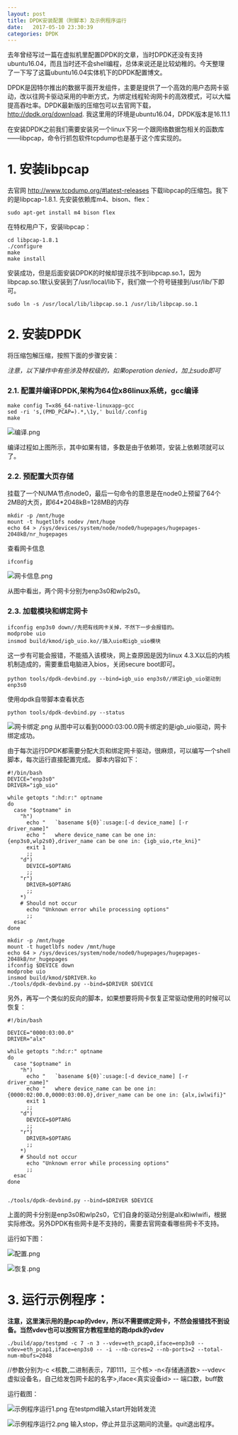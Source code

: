 ```yaml
---
layout: post
title: DPDK安装配置（附脚本）及示例程序运行
date:   2017-05-10 23:30:39
categories: DPDK
---
```

去年曾经写过一篇在虚拟机里配置DPDK的文章，当时DPDK还没有支持ubuntu16.04，而且当时还不会shell编程，总体来说还是比较幼稚的。今天整理了一下写了这篇ubuntu16.04实体机下的DPDK配置博文。

DPDK是因特尔推出的数据平面开发组件，主要是提供了一个高效的用户态网卡驱动，改以往网卡驱动采用的中断方式，为绑定线程轮询网卡的高效模式，可以大幅提高吞吐率。DPDK最新版的压缩包可以去官网下载，<http://dpdk.org/download>. 我这里用的环境是ubuntu16.04，DPDK版本是16.11.1

在安装DPDK之前我们需要安装另一个linux下另一个跟网络数据包相关的函数库——libpcap，命令行抓包软件tcpdump也是基于这个库实现的。

# 1. 安装libpcap
去官网 <http://www.tcpdump.org/#latest-releases> 下载libpcap的压缩包。我下的是libpcap-1.8.1. 
先安装依赖库m4、bison、flex：
```
sudo apt-get install m4 bison flex
```
在特权用户下，安装libpcap：
```
cd libpcap-1.8.1
./configure
make
make install
```
安装成功，但是后面安装DPDK的时候却提示找不到libpcap.so.1，因为libpcap.so.1默认安装到了/usr/local/lib下，我们做一个符号链接到/usr/lib/下即可。
```
sudo ln -s /usr/local/lib/libpcap.so.1 /usr/lib/libpcap.so.1
```

# 2. 安装DPDK
将压缩包解压缩，按照下面的步骤安装：

*注意，以下操作中有些涉及特权级的，如果operation denied，加上sudo即可*

### 2.1. 配置并编译DPDK,架构为64位x86linux系统，gcc编译
```
make config T=x86_64-native-linuxapp-gcc
sed -ri 's,(PMD_PCAP=).*,\1y,' build/.config
make
```
![编译.png](picture/dpdk1.png)

编译过程如上图所示，其中如果有错，多数是由于依赖项，安装上依赖项就可以了。

### 2.2. 预配置大页存储
挂载了一个NUMA节点node0，最后一句命令的意思是在node0上预留了64个2MB的大页，即64*2048kB=128MB的内存
```
mkdir -p /mnt/huge
mount -t hugetlbfs nodev /mnt/huge
echo 64 > /sys/devices/system/node/node0/hugepages/hugepages-2048kB/nr_hugepages
```
查看网卡信息
```
ifconfig
```

![网卡信息.png](picture/dpdk2.png)

从图中看出，两个网卡分别为enp3s0和wlp2s0。

### 2.3. 加载模块和绑定网卡
```
ifconfig enp3s0 down//先把有线网卡关掉，不然下一步会报错的。
modprobe uio  
insmod build/kmod/igb_uio.ko//插入uio和igb_uio模块
```
这一步有可能会报错，不能插入该模块，网上查原因是因为linux 4.3.X以后的内核机制造成的，需要重启电脑进入bios，关闭secure boot即可。
```
python tools/dpdk-devbind.py --bind=igb_uio enp3s0//绑定igb_uio驱动到enp3s0
```

使用dpdk自带脚本查看状态
```
python tools/dpdk-devbind.py --status  
```
![网卡绑定.png](picture/dpdk3.png)
从图中可以看到0000:03:00.0网卡绑定的是igb_uio驱动，网卡绑定成功。

由于每次运行DPDK都需要分配大页和绑定网卡驱动，很麻烦，可以编写一个shell脚本，每次运行直接配置完成。
脚本内容如下：

```
#!/bin/bash
DEVICE="enp3s0"
DRIVER="igb_uio"

while getopts ":hd:r:" optname
do
  case "$optname" in
    "h")
      echo "   `basename ${0}`:usage:[-d device_name] [-r driver_name]"
      echo "   where device_name can be one in: {enp3s0,wlp2s0},driver_name can be one in: {igb_uio,rte_kni}"
      exit 1
      ;;
    "d")
      DEVICE=$OPTARG
      ;;
    "r")
      DRIVER=$OPTARG
      ;;
    *)
    # Should not occur
      echo "Unknown error while processing options"
      ;;
  esac
done

mkdir -p /mnt/huge
mount -t hugetlbfs nodev /mnt/huge
echo 64 > /sys/devices/system/node/node0/hugepages/hugepages-2048kB/nr_hugepages
ifconfig $DEVICE down
modprobe uio
insmod build/kmod/$DRIVER.ko
./tools/dpdk-devbind.py --bind=$DRIVER $DEVICE
```
另外，再写一个类似的反向的脚本，如果想要将网卡恢复正常驱动使用的时候可以恢复：

```
#!/bin/bash

DEVICE="0000:03:00.0"
DRIVER="alx"

while getopts ":hd:r:" optname
do
  case "$optname" in
    "h")
      echo "   `basename ${0}`:usage:[-d device_name] [-r driver_name]"
      echo "   where device_name can be one in: {0000:02:00.0,0000:03:00.0},driver_name can be one in: {alx,iwlwifi}"
      exit 1
      ;;
    "d")
      DEVICE=$OPTARG
      ;;
    "r")
      DRIVER=$OPTARG
      ;;
    *)
    # Should not occur
      echo "Unknown error while processing options"
      ;;
  esac
done


./tools/dpdk-devbind.py --bind=$DRIVER $DEVICE
```
上面的网卡分别是enp3s0和wlp2s0，它们自身的驱动分别是alx和iwlwifi，根据实际修改。另外DPDK有些网卡是不支持的，需要去官网查看哪些网卡不支持。

运行如下图：

![配置.png](picture/dpdk4.png)


![恢复.png](picture/dpdk5.png)

# 3. 运行示例程序：

**注意，这里演示用的是pcap的vdev，所以不需要绑定网卡，不然会报错找不到设备。当然vdev也可以按照官方教程里给的跑dpdk的vdev**
```
./build/app/testpmd -c 7 -n 3 --vdev=eth_pcap0,iface=enp3s0 --vdev=eth_pcap1,iface=enp3s0 -- -i --nb-cores=2 --nb-ports=2 --total-num-mbufs=2048
```
//参数分别为-c <核数,二进制表示，7即111，三个核> -n<存储通道数> --vdev<虚拟设备名，自己给发包网卡起的名字>,iface<真实设备id> -- 端口数，buff数


运行截图：

![示例程序运行1.png](picture/dpdk6.png)
在testpmd输入start开始转发流

![示例程序运行2.png](picture/dpdk7.png)
输入stop，停止并显示这期间的流量。quit退出程序。